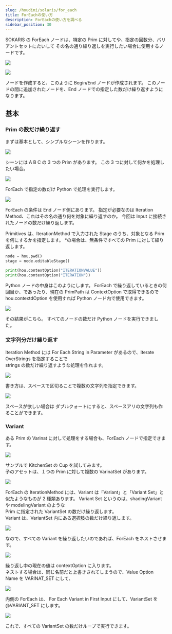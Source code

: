 ```yaml
---
slug: /houdini/solaris/for_each
title: ForEachの使い方
description: ForEachの使い方を調べる
sidebar_position: 30
---
```


SOKARIS の ForEach ノードは、特定の Prim に対してや、指定の回数分、バリアントセットにたいして
その名の通り繰り返しを実行したい場合に使用するノードです。

![](https://gyazo.com/578a497b43c02f47189fd90e7a0f95f5.png)

![](https://gyazo.com/c3b82152842aa5369b2e47843af46f77.png)

ノードを作成すると、このように Begin/End ノードが作成されます。
このノードの間に追加されたノードを、End ノードでの指定した数だけ繰り返すようになります。

## 基本

### Prim の数だけ繰り返す

まずは基本として、シンプルなシーンを作ります。

![](https://gyazo.com/5f6e3d5ef18b1c01fb201e4163cf53c2.png)

シーンには A B C の 3 つの Prim があります。
この 3 つに対して何かを処理したい場合。

![](https://gyazo.com/c9d58ef8d76e1f5e8bec11e82030e95f.png)

ForEach で指定の数だけ Python で処理を実行します。

![](https://gyazo.com/398a89178ae783895dcac55adc4d856d.png)

ForEach の条件は End ノード側にあります。
指定が必要なのは Iteration Method、これはその名の通り何を対象に繰り返すのか。
今回は Input に接続されたノードの数だけ繰り返します。

Primitives は、IterationMethod で入力された Stage のうち、対象となる Prim を何にするかを指定します。 \*の場合は、無条件ですべての Prim に対して繰り返します。

```python
node = hou.pwd()
stage = node.editableStage()

print(hou.contextOption("ITERATIONVALUE"))
print(hou.contextOption("ITERATION"))
```

Python ノードの中身はこのようにします。
ForEach で繰り返しているときの何回目か、であったり、現在の PrimPath は ContextOption で取得できるので
hou.contextdOption を使用すれば Python ノード内で使用できます。

![](https://gyazo.com/c9ea75d7f1864938cd615ba54bc7c87a.png)

その結果がこちら。
すべてのノードの数だけ Python ノードを実行できました。

### 文字列分だけ繰り返す

Iteration Method には For Each String in Parameter があるので、Iterate OverStrings を指定することで  
strings の数だけ繰り返すような処理を作れます。

![](https://gyazo.com/941a60b2129736432dc7a0ee1a9d634d.png)

書き方は、スペースで区切ることで複数の文字列を指定できます。

![](https://gyazo.com/e7a12576a4854ada821661d356649069.png)

スペースが欲しい場合は ダブルクォートにすると、スペースアリの文字列も作ることができます。

### Variant

ある Prim の Varinat に対して処理をする場合も、ForEach ノードで指定できます。

![](https://gyazo.com/2afaaeba5b25e750895d1c4190c49fc3.png)

サンプルで KitchenSet の Cup を試してみます。  
子のアセットは、１つの Prim に対して複数の VarinatSet があります。

![](https://gyazo.com/dd665ba0a17ad22f33110421e47a98f1.png)

ForEach の IterationMethod には、Variant は「Variant」と「Variant Set」と似たようなものが 2 種類あります。
Variant Set というのは、shadingVariant や modelingVariant のような  
Prim に指定された VariantSet の数だけ繰り返します。  
Variant は、VariantSet 内にある選択肢の数だけ繰り返します。

![](https://gyazo.com/63be96b65ef91327598d561e5c99d88d.png)

なので、すべての Variant を繰り返したいのであれば、ForEach をネストさせます。

![](https://gyazo.com/27ff250e76042e1f170ab6d650bf678c.png)

繰り返し中の現在の値は contextOption に入ります。  
ネストする場合は、同じ名前だと上書きされてしまうので、Value Option Name を VARINAT_SET にして、

![](https://gyazo.com/ac6c52d5fc6377d5cd3226c78f03ce07.png)

内側の ForEach は、 For Each Variant in First Input にして、VariantSet を @VARIANT_SET にします。

![](https://gyazo.com/1bc15772a124ca614963d8e6b70cb1dc.png)

これで、すべての VariantSet の数だけループで実行できます。
